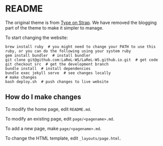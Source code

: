 # README

The original theme is from [Type on Strap](https://github.com/Sylhare/Type-on-Strap).
We have removed the blogging part of the theme to make it simpler to manage.

To start changing the website:

```
brew install ruby  # you might need to change your PATH to use this ruby, or you can do the following using your system ruby
gem install bundler  # install bundler
git clone git@github.com:LaReL-WS/LaReL-WS.github.io.git  # get code
git checkout src  # get the development branch
bundle install  # install dependencies
bundle exec jekyll serve  # see changes locally
# make changes
bash deploy.sh  # push changes to live website
```

## How do I make changes

To modify the home page, edit `README.md`.

To modify an existing page, edit `page/<pagename>.md`.

To add a new page, make `page/<pagename>.md`.

To change the HTML template, edit `_layouts/page.html`.

